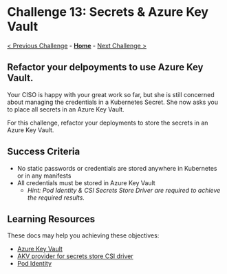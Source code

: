 # Challenge 13: Secrets & Azure Key Vault

[< Previous Challenge](11-secrets.md) - **[Home](../README.md)** - [Next Challenge >](13-PrivateAKS.md)

## Refactor your delpoyments to use Azure Key Vault.
Your CISO is happy with your great work so far, but she is still concerned about managing the credentials in a Kubernetes Secret.  She now asks you to place all secrets in an Azure Key Vault.

For this challenge, refactor your deployments to store the secrets in an Azure Key Vault.

## Success Criteria
- No static passwords or credentials are stored anywhere in Kubernetes or in any manifests
- All credentials must be stored in Azure Key Vault
  - _Hint: Pod Identity & CSI Secrets Store Driver are required to achieve the required results._

## Learning Resources

These docs may help you achieving these objectives:

- [Azure Key Vault](https://docs.microsoft.com/azure/key-vault/general/basic-concepts)
- [AKV provider for secrets store CSI driver](https://docs.microsoft.com/en-us/azure/aks/csi-secrets-store-driver)
- [Pod Identity](https://github.com/Azure/aad-pod-identity)
